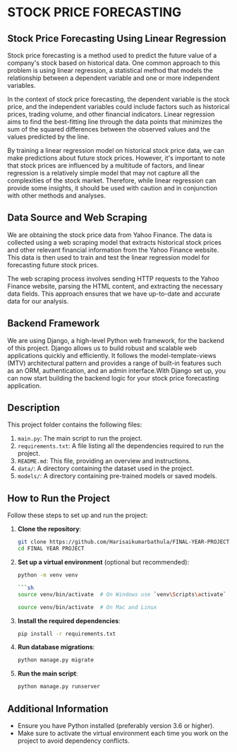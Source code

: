 

# STOCK PRICE FORECASTING

## Stock Price Forecasting Using Linear Regression

Stock price forecasting is a method used to predict the future value of a company's stock based on historical data. One common approach to this problem is using linear regression, a statistical method that models the relationship between a dependent variable and one or more independent variables.

In the context of stock price forecasting, the dependent variable is the stock price, and the independent variables could include factors such as historical prices, trading volume, and other financial indicators. Linear regression aims to find the best-fitting line through the data points that minimizes the sum of the squared differences between the observed values and the values predicted by the line.

By training a linear regression model on historical stock price data, we can make predictions about future stock prices. However, it's important to note that stock prices are influenced by a multitude of factors, and linear regression is a relatively simple model that may not capture all the complexities of the stock market. Therefore, while linear regression can provide some insights, it should be used with caution and in conjunction with other methods and analyses.

## Data Source and Web Scraping

We are obtaining the stock price data from Yahoo Finance. The data is collected using a web scraping model that extracts historical stock prices and other relevant financial information from the Yahoo Finance website. This data is then used to train and test the linear regression model for forecasting future stock prices.

The web scraping process involves sending HTTP requests to the Yahoo Finance website, parsing the HTML content, and extracting the necessary data fields. This approach ensures that we have up-to-date and accurate data for our analysis.

## Backend Framework

We are using Django, a high-level Python web framework, for the backend of this project. Django allows us to build robust and scalable web applications quickly and efficiently. It follows the model-template-views (MTV) architectural pattern and provides a range of built-in features such as an ORM, authentication, and an admin interface.With Django set up, you can now start building the backend logic for your stock price forecasting application.

## Description
This project folder contains the following files:

1. `main.py`: The main script to run the project.
2. `requirements.txt`: A file listing all the dependencies required to run the project.
3. `README.md`: This file, providing an overview and instructions.
4. `data/`: A directory containing the dataset used in the project.
5. `models/`: A directory containing pre-trained models or saved models.

## How to Run the Project

Follow these steps to set up and run the project:

1. **Clone the repository**:
    ```sh
    git clone https://github.com/Harisaikumarbathula/FINAL-YEAR-PROJECT.git
    cd FINAL YEAR PROJECT
    ```

2. **Set up a virtual environment** (optional but recommended):
    ```sh
    python -m venv venv

    ```sh
    source venv/bin/activate  # On Windows use `venv\Scripts\activate`
    ```
    ```sh
    source venv/bin/activate  # On Mac and Linux
    ```


3. **Install the required dependencies**:
    ```sh
    pip install -r requirements.txt
    ```

4. **Run database migrations**:
    ```sh
    python manage.py migrate

5. **Run the main script**:
    ```sh
    python manage.py runserver
    ```


## Additional Information
- Ensure you have Python installed (preferably version 3.6 or higher).
- Make sure to activate the virtual environment each time you work on the project to avoid dependency conflicts.
